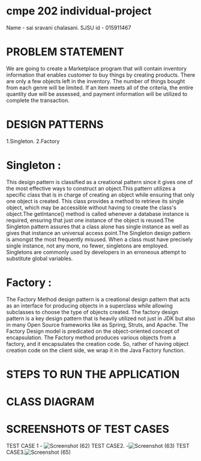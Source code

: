 # cmpe 202  individual-project
  Name - sai sravani chalasani.
  SJSU id - 015911467

# PROBLEM STATEMENT
We are going to create a Marketplace program that will contain inventory information that enables customer to buy things by creating products. There are only a few objects left in the inventory. The number of things bought from each genre will be limited. If an item meets all of the criteria, the entire quantity due will be assessed, and payment information will be utilized to complete the transaction.

# DESIGN PATTERNS

1.Singleton.
2.Factory

# Singleton : 
This design pattern is classified as a creational pattern since it gives one of the most effective ways to construct an object.This pattern utilizes a specific class that is in charge of creating an object while ensuring that only one object is created. This class provides a method to retrieve its single object, which may be accessible without having to create the class's object.The getIntance() method is called whenever a database instance is required, ensuring that just one instance of the object is reused.The Singleton pattern assures that a class alone has single instance as well as gives that instance an universal access point.The Singleton design pattern is amongst the most frequently misused. When a class must have precisely single instance, not any more, no fewer, singletons are employed. Singletons are commonly used by developers in an erroneous attempt to substitute global variables. 

# Factory :
The Factory Method design pattern is a creational design pattern that acts as an interface for producing objects in a superclass while allowing subclasses to choose the type of objects created. The factory design pattern is a key design pattern that is heavily utilized not just in JDK but also in many Open Source frameworks like as Spring, Struts, and Apache. The Factory Design model is predicated on the object-oriented concept of encapsulation. The Factory method produces various objects from a factory, and it encapsulates the creation code. So, rather of having object creation code on the client side, we wrap it in the Java Factory function.

# STEPS TO RUN THE APPLICATION
# CLASS DIAGRAM
# SCREENSHOTS OF TEST CASES
   
   TEST CASE 1 - ![Screenshot (62)](https://user-images.githubusercontent.com/91631318/144813989-f7a1c4cc-8c54-4765-8c40-37975116e69a.png)
   TEST CASE2. -![Screenshot (63)](https://user-images.githubusercontent.com/91631318/144813995-c14c0484-e0ad-4cc7-aa78-2458465742ea.png)
   TEST CASE3.![Screenshot (65)](https://user-images.githubusercontent.com/91631318/144814032-6db8a6cc-31e6-427c-9aeb-67bf556ebc77.png)

